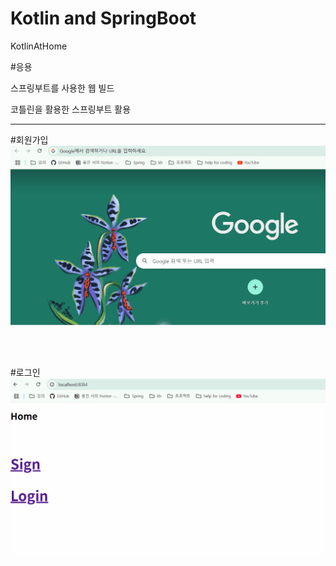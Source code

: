 # Kotlin and SpringBoot
KotlinAtHome

#응용

스프링부트를 사용한 웹 빌드

코틀린을 활용한 스프링부트 활용

<hr>

#회원가입
<img src="./spring-boot-2.7.18-kotlin/spring-boot-2.7.18-kotlin/src/main/asset/회원가입.gif" alt="회원가입 GIF" />

<br><br>

#로그인
<img src="./spring-boot-2.7.18-kotlin/spring-boot-2.7.18-kotlin/src/main/asset/로그인.gif" alt="로그인 GIF" />



